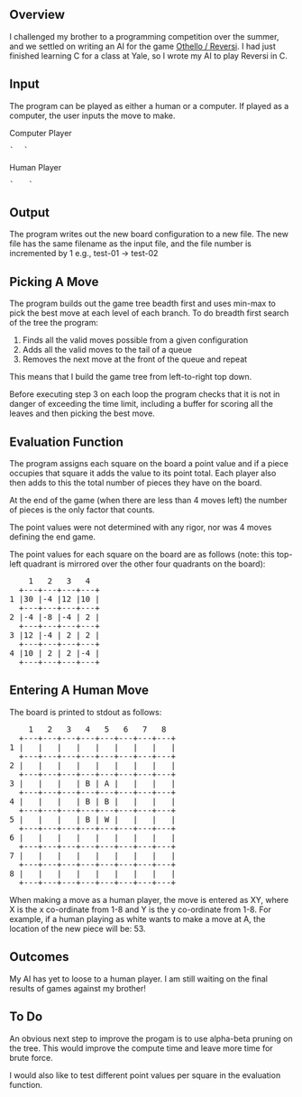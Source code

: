 ## Overview

I challenged my brother to a programming competition over the summer, and we settled on writing an AI for the game [Othello / Reversi](http://en.wikipedia.org/wiki/Reversi). I had just finished learning C for a class at Yale, so I wrote my AI to play Reversi in C.

## Input

The program can be played as either a human or a computer. If played as a computer, the user inputs the move to make.

Computer Player
  <pre>`<filename-##> <black|white> <time in seconds>`</pre>

Human Player
  <pre>`<filename-##> <black|white> <location to place piece> <some char>`</pre>

## Output

The program writes out the new board configuration to a new file. The new file has the same filename as the input file, and the file number is incremented by 1 e.g., test-01 -> test-02

## Picking A Move

The program builds out the game tree beadth first and uses min-max to pick the best move at each level of each branch. To do breadth first search of the tree the program:
1.	Finds all the valid moves possible from a given configuration
2. 	Adds all the valid moves to the tail of a queue
3. 	Removes the next move at the front of the queue and repeat

This means that I build the game tree from left-to-right top down. 

Before executing step 3 on each loop the program checks that it is not in danger of exceeding the time limit, including a buffer for scoring all the leaves and then picking the best move. 

## Evaluation Function

The program assigns each square on the board a point value and if a piece occupies that square it adds the value to its point total. Each player also then adds to this the total number of pieces they have on the board. 

At the end of the game (when there are less than 4 moves left) the number of pieces is the only factor that counts. 

The point values were not determined with any rigor, nor was 4 moves defining the end game.

The point values for each square on the board are as follows (note: this top-left quadrant is mirrored over the other four quadrants on the board):

<pre>
    1   2   3   4  
  +---+---+---+---+
1 |30 |-4 |12 |10 |
  +---+---+---+---+
2 |-4 |-8 |-4 | 2 |
  +---+---+---+---+
3 |12 |-4 | 2 | 2 |
  +---+---+---+---+
4 |10 | 2 | 2 |-4 |
  +---+---+---+---+
</pre>

## Entering A Human Move

The board is printed to stdout as follows:

<pre>
    1   2   3   4   5   6   7   8 
  +---+---+---+---+---+---+---+---+
1 |   |   |   |   |   |   |   |   |
  +---+---+---+---+---+---+---+---+
2 |   |   |   |   |   |   |   |   |
  +---+---+---+---+---+---+---+---+
3 |   |   |   | B | A |   |   |   |
  +---+---+---+---+---+---+---+---+
4 |   |   |   | B | B |   |   |   |
  +---+---+---+---+---+---+---+---+
5 |   |   |   | B | W |   |   |   |
  +---+---+---+---+---+---+---+---+
6 |   |   |   |   |   |   |   |   |
  +---+---+---+---+---+---+---+---+
7 |   |   |   |   |   |   |   |   |
  +---+---+---+---+---+---+---+---+
8 |   |   |   |   |   |   |   |   |
  +---+---+---+---+---+---+---+---+
</pre>

When making a move as a human player, the move is entered as XY, where X is the x co-ordinate from 1-8 and Y is the y co-ordinate from 1-8. For example, if a human playing as white wants to make a move at A, the location of the new piece will be: 53.

## Outcomes

My AI has yet to loose to a human player. I am still waiting on the final results of games against my brother!

## To Do

An obvious next step to improve the progam is to use alpha-beta pruning on the tree. This would improve the compute time and leave more time for brute force. 

I would also like to test different point values per square in the evaluation function. 